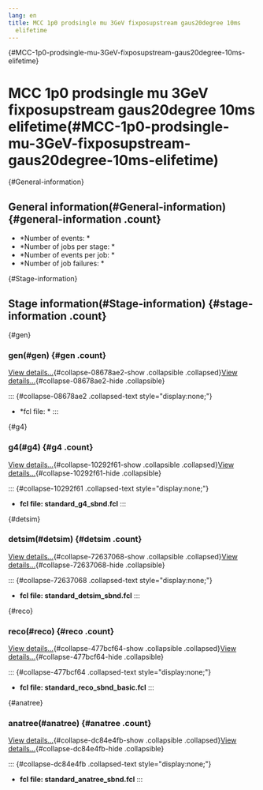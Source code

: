 ```yaml
---
lang: en
title: MCC 1p0 prodsingle mu 3GeV fixposupstream gaus20degree 10ms
  elifetime
---
```


{#MCC-1p0-prodsingle-mu-3GeV-fixposupstream-gaus20degree-10ms-elifetime}

MCC 1p0 prodsingle mu 3GeV fixposupstream gaus20degree 10ms elifetime(#MCC-1p0-prodsingle-mu-3GeV-fixposupstream-gaus20degree-10ms-elifetime)
==============================================================================================================================================================

{#General-information}

General information(#General-information) {#general-information .count}
----------------------------------------------------------

-   \*Number of events: \*
-   \*Number of jobs per stage: \*
-   \*Number of events per job: \*
-   \*Number of job failures: \*

{#Stage-information}

Stage information(#Stage-information) {#stage-information .count}
------------------------------------------------------

{#gen}

### gen(#gen) {#gen .count}

[View details\...](#){#collapse-08678ae2-show .collapsible
.collapsed}[View details\...](#){#collapse-08678ae2-hide .collapsible}

::: {#collapse-08678ae2 .collapsed-text style="display:none;"}
-   \*fcl file: \*
:::

{#g4}

### g4(#g4) {#g4 .count}

[View details\...](#){#collapse-10292f61-show .collapsible
.collapsed}[View details\...](#){#collapse-10292f61-hide .collapsible}

::: {#collapse-10292f61 .collapsed-text style="display:none;"}
-   **fcl file: standard\_g4\_sbnd.fcl**
:::

{#detsim}

### detsim(#detsim) {#detsim .count}

[View details\...](#){#collapse-72637068-show .collapsible
.collapsed}[View details\...](#){#collapse-72637068-hide .collapsible}

::: {#collapse-72637068 .collapsed-text style="display:none;"}
-   **fcl file: standard\_detsim\_sbnd.fcl**
:::

{#reco}

### reco(#reco) {#reco .count}

[View details\...](#){#collapse-477bcf64-show .collapsible
.collapsed}[View details\...](#){#collapse-477bcf64-hide .collapsible}

::: {#collapse-477bcf64 .collapsed-text style="display:none;"}
-   **fcl file: standard\_reco\_sbnd\_basic.fcl**
:::

{#anatree}

### anatree(#anatree) {#anatree .count}

[View details\...](#){#collapse-dc84e4fb-show .collapsible
.collapsed}[View details\...](#){#collapse-dc84e4fb-hide .collapsible}

::: {#collapse-dc84e4fb .collapsed-text style="display:none;"}
-   **fcl file: standard\_anatree\_sbnd.fcl**
:::
